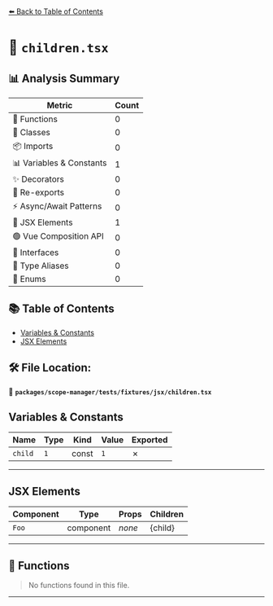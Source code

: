 [⬅️ Back to Table of Contents](../../../../../index.md)

# 📄 `children.tsx`

## 📊 Analysis Summary

| Metric | Count |
|--------|-------|
| 🔧 Functions | 0 |
| 🧱 Classes | 0 |
| 📦 Imports | 0 |
| 📊 Variables & Constants | 1 |
| ✨ Decorators | 0 |
| 🔄 Re-exports | 0 |
| ⚡ Async/Await Patterns | 0 |
| 💠 JSX Elements | 1 |
| 🟢 Vue Composition API | 0 |
| 📐 Interfaces | 0 |
| 📑 Type Aliases | 0 |
| 🎯 Enums | 0 |

## 📚 Table of Contents

- [Variables & Constants](#variables-constants)
- [JSX Elements](#jsx-elements)

## 🛠️ File Location:
📂 **`packages/scope-manager/tests/fixtures/jsx/children.tsx`**

## Variables & Constants

| Name | Type | Kind | Value | Exported |
|------|------|------|-------|----------|
| `child` | `1` | const | `1` | ✗ |


---

## JSX Elements

| Component | Type | Props | Children |
|-----------|------|-------|----------|
| `Foo` | component | *none* | {child} |


---

## 🔧 Functions

> No functions found in this file.


---